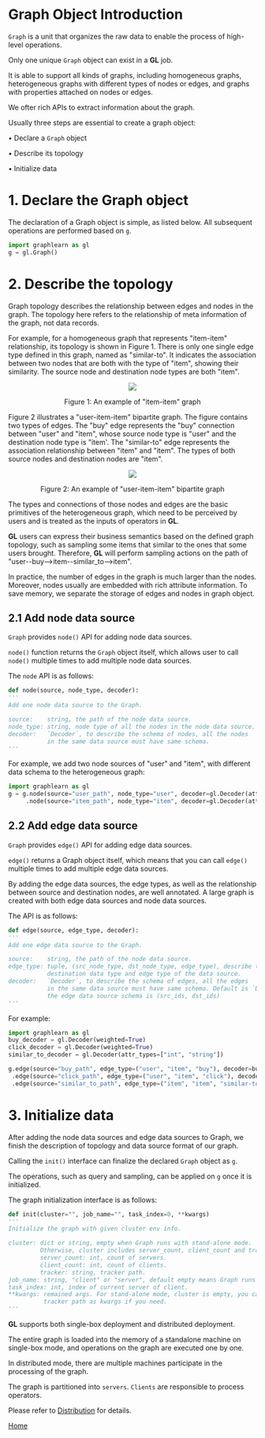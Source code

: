 # Graph Object Introduction
`Graph` is a unit that organizes the raw data to enable the process of high-level operations. 

Only one unique `Graph` object can exist in a **GL** job. 

It is able to support all kinds of graphs, including homogeneous graphs, heterogeneous graphs with different types of nodes or edges, and graphs with properties attached on nodes or edges.

We ofter rich APIs to extract information about the graph.

Usually three steps are essential to create a graph object:

• Declare a `Graph` object

• Describe its topology

• Initialize data

# 1. Declare the Graph object
The declaration of a Graph object is simple, as listed below. All subsequent operations are performed based on `g`.
```python
import graphlearn as gl
g = gl.Graph()
```

# 2. Describe the topology
Graph topology describes the relationship between edges and nodes in the graph. The topology here refers to the relationship of meta information of the graph, not data records.

For example, for a homogeneous graph that represents "item-item" relationship, its topology is shown in Figure 1.
There is only one single edge type defined in this graph, named as "similar-to". It indicates the association between two nodes that are both with the type of "item", showing their similarity.
The source node and destination node types are both "item".  

<p align=center>
<img src="images/graph_store_filgure1.png"/>
<p align=center>Figure 1: An example of "item-item" graph</p>
</p>


Figure 2 illustrates a "user-item-item" bipartite graph.
The figure contains two types of edges. The "buy" edge represents the "buy" connection between "user" and "item", whose source node type is "user" and the destination node type is "item'.
The "similar-to" edge represents the association relationship between "item" and "item". The types of both source nodes and destination nodes are "item".

<p align=center>
<img src="images/graph_store_filgure2.png"/>
<p align=center>Figure 2: An example of "user-item-item" bipartite graph</p>
</p>

The types and connections of those nodes and edges are the basic primitives of the heterogeneous graph, which need to be perceived by users and is treated as the inputs of operators in **GL**. 

**GL** users can express their business semantics based on the defined graph topology, such as sampling some items that similar to the ones that some users brought. Therefore, **GL** will perform sampling actions on the path of "user--buy-->item--similar_to-->item".

In practice, the number of edges in the graph is much larger than the nodes. Moreover, nodes usually are embedded with rich attribute information. To save memory, we separate the storage of edges and nodes in graph object.

## 2.1 Add node data source
`Graph` provides `node()` API for adding node data sources. 

`node()` function returns the `Graph` object itself, which allows user to call `node()` multiple times to add multiple node data sources. 

The `node` API is as follows:  
```python
def node(source, node_type, decoder):
'''
Add one node data source to the Graph.

source:    string, the path of the node data source.
node_type: string, node type of all the nodes in the node data source.
decoder:   `Decoder`, to describe the schema of nodes, all the nodes
           in the same data source must have same schema.
'''
```
For example, we add two node sources of "user" and "item", with different data schema to the heterogeneous graph:
```python
import graphlearn as gl
g = g.node(source="user_path", node_type="user", decoder=gl.Decoder(attr_types=["string"])) \
     .node(source="item_path", node_type="item", decoder=gl.Decoder(attr_types=["int", "float"]))
```

## 2.2 Add edge data source
`Graph` provides `edge()` API for adding edge data sources. 

`edge()` returns a Graph object itself, which means that you can call `edge()` multiple times to add multiple edge data sources.


By adding the edge data sources, the edge types, as well as the relationship between source and destination nodes, are well annotated. A large graph is created with both edge data sources and node data sources.

The API is as follows: 
```python
def edge(source, edge_type, decoder):
'''
Add one edge data source to the Graph.

source:    string, the path of the node data source.
edge_type: tuple, (src_node_type, dst_node_type, edge_type), describe the source node type,
           destination data type and edge type of the data source.
decoder:   `Decoder`, to describe the schema of edges, all the edges
           in the same data source must have same schema. Default is `Decoder()`, which means
           the edge data source schema is (src_ids, dst_ids)
'''
```
For example:
```python
import graphlearn as gl
buy_decoder = gl.Decoder(weighted=True)
click_decoder = gl.Decoder(weighted=True)
similar_to_decoder = gl.Decoder(attr_types=["int", "string"])

g.edge(source="buy_path", edge_type=("user", "item", "buy"), decoder=buy_decoder) \
 .edge(source="click_path", edge_type=("user", "item", "click"), decoder=click_decoder) \
 .edge(source="similar_to_path", edge_type=("item", "item", "similar-to"), decoder=similar_to_decoder)
```

# 3. Initialize data
After adding the node data sources and edge data sources to Graph, we finish the description of topology and data source format of our graph. 

Calling the `init()` interface can finalize the declared `Graph` object as `g`. 

The operations, such as query and sampling, can be applied on `g` once it is initialized.

The graph initialization interface is as follows:
```python
def init(cluster="", job_name="", task_index=0, **kwargs)
'''
Initialize the graph with given cluster env info.

cluster: dict or string, empty when Graph runs with stand-alone mode. 
         Otherwise, cluster includes server_count, client_count and tracker.
         server_count: int, count of servers.
         client_count: int, count of clients.
         tracker: string, tracker path.
job_name: string, "client" or "server", default empty means Graph runs with stand alone mode.
task_index: int, index of current server of client.
**kwargs: remained args. For stand-alone mode, cluster is empty, you can specify 
          tracker path as kwargs if you need.
'''
```

**GL** supports both single-box deployment and distributed deployment. 

The entire graph is loaded into the memory of a standalone machine on single-box mode, 
and operations on the graph are executed one by one. 

In distributed mode, there are multiple machines participate in the processing of the graph. 

The graph is partitioned into `servers`. `Clients` are responsible to process operators. 

Please refer to [Distribution](distribution.md) for details.

[Home](../README.md)
